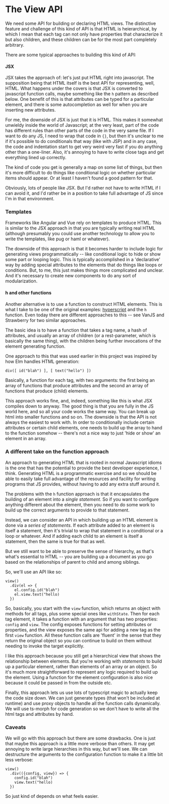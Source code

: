 # The View API

We need some API for building or declaring HTML views. The distinctive
feature and challenge of this kind of API is that HTML is heierarchical,
by which I mean that each tag can not only have properties that characterize
it but also children, and these children can be for the most part completely
arbitrary.

There are some typical approaches to building this kind of API:

#### JSX

JSX takes the approach of: let's just put HTML right into javascript. The
supposition being that HTML itself is the best API for representing, well,
HTML. What happens under the covers is that JSX is converted to javascript
function calls, maybe something like the `h` pattern as described below.
One benefit of this is that attributes can be typed for a particular element,
and there is some autocompletion as well for when you are inserting new
attributes.

For me, the downside of JSX is just that it is HTML. This makes it somewhat
unwieldy inside the world of Javascript; at the very least, part of the code
has different rules than other parts of the code in the very same file.
If I want to do any JS, I need to wrap that code in `{}`, but then it's unclear
to me if it's possible to do conditionals that way (like with JSP) and in any
case, the code and indentation start to get very weird very fast if you do
anything other than a one-liner. Also, it's annoying to have to write close
tags and get everything lined up correctly.

The kind of code you get is generally a map on some list of things, but then
it's more difficult to do things like conditional logic on whether particular
items should appear. Or at least I haven't found a good pattern for that.

Obviously, lots of people like JSX. But I'd rather not have to write HTML if
I can avoid it, and I'd rather be in a position to take full advantage of JS since
I'm in that environment.


### Templates

Frameworks like Angular and Vue rely on templates to produce HTML. This is
similar to the JSX approach in that you are typically writing real HTML (although
presumably you could use another technology to allow you to write the
templates, like pug or haml or whatever).

The downside of this approach is that it becomes harder to include logic
for generating views programmatically -- like conditional logic to hide or
show some part or looping logic. This is typically accomplished in a
'declarative' way by adding special attributes to the elements that do things
like loops or conditions. But, to me, this just makes things more complicated
and unclear. And it's necessary to create new components to do any sort of
modularization.


#### h and other functions

Another alternative is to use a function to construct HTML elements. This is
what I take to be one of the original examples:
[hyperscript](https://github.com/hyperhype/hyperscript) and the `h` function.
Even today there are different approaches to this -- see VanJS and Strawberry
for two similar approaches.

The basic idea is to have a function that takes a tag name, a hash of attributes,
and usually an array of children (or a rest-parameter, which is basically the
same thing), with the children being further invocations of the element generating
function.

One approach to this that was used earlier in this project was inspired by
how Elm handles HTML generation:

```
div([ id("blah") ], [ text("hello") ])
```

Basically, a function for each tag, with two arguments: the first being an
array of functions that produce attributes and the second an array of functions
that produce (child) elements.

This approach works fine, and, indeed, something like this is what JSX compiles
down to anyway. The good thing is that you are fully in the JS world here, and
so all your code works the same way. You can break up html into smaller functions
and so on. The downside is that the API is not always the easiest to work
with. In order to conditionally include certain attributes or certain child
elements, one needs to build up the array to hand to the function somehow --
there's not a nice way to just 'hide or show' an element in an array.


### A different take on the function approach

An approach to generating HTML that is rooted in normal Javascript idioms
is the one that has the potential to provide the best developer experience,
I think. Generating HTML is a programmatic exercise and so we should be
able to easily take full advantage of the resources and facility for
writing programs that JS provides, without having to add any extra stuff
around it.

The problems with the `h` function approach is that it encapsulates the
building of an element into a *single statement*. So if you want to configure
anything different about the element, then you need to do some work to
build up the correct arguments to provide to that statement.

Instead, we can consider an API in which building up an HTML element is
done via a *series of statements*. If each attribute added to an element is
itself a statement, then it's trivial to wrap that statement in a conditional
or a loop or whatever. And if adding each child to an element is itself
a statement, then the same is true for that as well.

But we still want to be able to preserve the sense of hierarchy, as that's
what's essential to HTML -- you are building up a document as you go based
on the relationships of parent to child and among siblings.

So, we'll use an API like so:

```
view()
  .div(el => {
    el.config.id("blah")
    el.view.text("hello)
  })
```

So, basically, you start with the `view` function, which returns an object with
methods for all tags, plus some special ones like `withState`. Then for each
tag element, it takes a function with an argument that has two properties:
`config` and `view`. The config exposes functions for setting attributes or
properties, and the view exposes the same api for adding a new tag as the
first `view` function. All these function calls are 'fluent' in the sense
that they return the original object so you can continue to build on them
without needing to invoke the target explicitly.

I like this approach because you still get a hierarchical view that shows
the relationship between elements. But you're working with *statements* to
build up a particular element, rather than elements of an array or an object.
So it's much more straightforward to represent any logic required to
build up the element. Using a function for the element configuration is
also nice because it could be passed in from the outside etc.

Finally, this approach lets us use lots of typescript magic to actually
keep the code size down. We can just generate types (that won't be included
at runtime) and use proxy objects to handle all the function calls
dynamically. We will use ts-morph for code generation so we don't have
to write all the html tags and attributes by hand.

### Caveats

We will go with this approach but there are some drawbacks. One is just that
maybe this approach is a little more verbose than others. It may get
annoying to write large hierarchies in this way, but we'll see. We can
destructure the arguments to the configuration function to make it a little
bit less verbose:

```
view()
  .div(({config, view}) => {
    config.id("blah")
    view.text("hello)
  })
```

So just kind of depends on what feels easier.